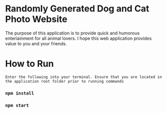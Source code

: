 # Randomly Generated Dog and Cat Photo Website

The purpose of this application is to provide quick and humorous enteriainment for all animal lovers. I hope this web application provides value to you and your friends.

# How to Run
    Enter the following into your terminal. Ensure that you are located in the application root folder prior to running commands 
### `npm install`
### `npm start`



